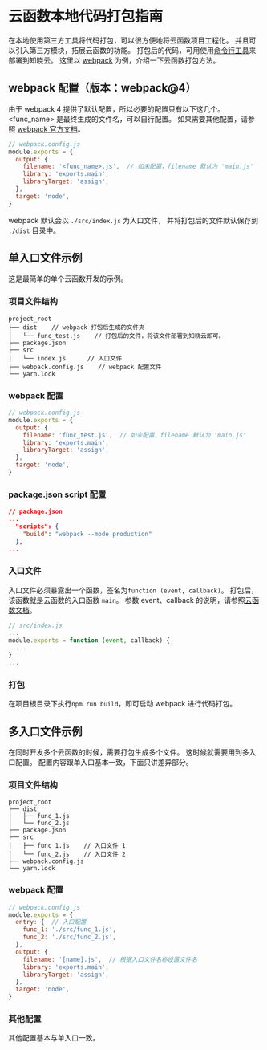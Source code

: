 # 云函数本地代码打包指南

在本地使用第三方工具将代码打包，可以很方便地将云函数项目工程化。
并且可以引入第三方模块，拓展云函数的功能。
打包后的代码，可用使用[命令行工具](./cli.md)来部署到知晓云。
这里以 [webpack](https://webpack.js.org/) 为例，介绍一下云函数打包方法。

## webpack 配置（版本：webpack@4）

由于 webpack 4 提供了默认配置，所以必要的配置只有以下这几个。
&lt;func_name&gt; 是最终生成的文件名，可以自行配置。
如果需要其他配置，请参照 [webpack 官方文档](https://webpack.js.org/concepts/)。

```js
// webpack.config.js
module.exports = {
  output: {
    filename: '<func_name>.js',  // 如未配置，filename 默认为 'main.js'
    library: 'exports.main',
    libraryTarget: 'assign',
  },
  target: 'node',
}
```
webpack 默认会以 `./src/index.js` 为入口文件，
并将打包后的文件默认保存到 `./dist` 目录中。

## 单入口文件示例

这是最简单的单个云函数开发的示例。

### 项目文件结构

```
project_root
├── dist    // webpack 打包后生成的文件夹
│   └── func_test.js    // 打包后的文件，将该文件部署到知晓云即可。
├── package.json
├── src
│   └── index.js      // 入口文件
├── webpack.config.js    // webpack 配置文件
└── yarn.lock
```

### webpack 配置

```js
// webpack.config.js
module.exports = {
  output: {
    filename: 'func_test.js',  // 如未配置，filename 默认为 'main.js'
    library: 'exports.main',
    libraryTarget: 'assign',
  },
  target: 'node',
}
```

### package.json script 配置

```json
// package.json
...
  "scripts": {
    "build": "webpack --mode production"
  },
...
```

### 入口文件

入口文件必须暴露出一个函数，签名为`function (event, callback)`。
打包后，该函数就是云函数的入口函数 `main`。
参数 event、callback 的说明，请参照[云函数文档](./node-sdk/README.md)。
```js
// src/index.js
...
module.exports = function (event, callback) {
  ...
}
...
```

### 打包

在项目根目录下执行`npm run build`，即可启动 webpack 进行代码打包。

## 多入口文件示例

在同时开发多个云函数的时候，需要打包生成多个文件。
这时候就需要用到多入口配置。
配置内容跟单入口基本一致，下面只讲差异部分。

### 项目文件结构

```
project_root
├── dist
│   ├── func_1.js
│   └── func_2.js
├── package.json
├── src
│   ├── func_1.js    // 入口文件 1
│   └── func_2.js    // 入口文件 2
├── webpack.config.js
└── yarn.lock
```

### webpack 配置

```js
// webpack.config.js
module.exports = {
  entry: {  // 入口配置
    func_1: './src/func_1.js',
    func_2: './src/func_2.js',
  },
  output: {
    filename: '[name].js',  // 根据入口文件名称设置文件名
    library: 'exports.main',
    libraryTarget: 'assign',
  },
  target: 'node',
}
```

### 其他配置

其他配置基本与单入口一致。

